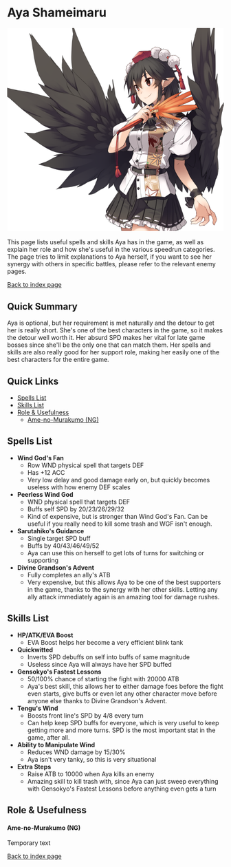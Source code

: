 # Aya Shameimaru

![](img/aya.png)

This page lists useful spells and skills Aya has in the game, as well as explain her role and how she's useful in the various speedrun categories. The page tries to limit explanations to Aya herself, if you want to see her synergy with others in specific battles, please refer to the relevant enemy pages.

[Back to index page](../index.md)

## Quick Summary

Aya is optional, but her requirement is met naturally and the detour to get her is really short. She's one of the best characters in the game, so it makes the detour well worth it. Her absurd SPD makes her vital for late game bosses since she'll be the only one that can match them. Her spells and skills are also really good for her support role, making her easily one of the best characters for the entire game.

## Quick Links
* [Spells List](#spells)
* [Skills List](#skills)
* [Role & Usefulness](#useful)
	* [Ame-no-Murakumo (NG)](#ng-murakumo)

## <a id="spells"></a>Spells List

* **Wind God's Fan**
	* Row WND physical spell that targets DEF
	* Has +12 ACC
	* Very low delay and good damage early on, but quickly becomes useless with how enemy DEF scales
* **Peerless Wind God**
	* WND physical spell that targets DEF
	* Buffs self SPD by 20/23/26/29/32
	* Kind of expensive, but is stronger than Wind God's Fan. Can be useful if you really need to kill some trash and WGF isn't enough.
* **Sarutahiko's Guidance**
	* Single target SPD buff
	* Buffs by 40/43/46/49/52
	* Aya can use this on herself to get lots of turns for switching or supporting
* **Divine Grandson's Advent**
	* Fully completes an ally's ATB
	* Very expensive, but this allows Aya to be one of the best supporters in the game, thanks to the synergy with her other skills. Letting any ally attack immediately again is an amazing tool for damage rushes.

## <a id="skills"></a>Skills List

* **HP/ATK/EVA Boost**
	* EVA Boost helps her become a very efficient blink tank
* **Quickwitted**
	* Inverts SPD debuffs on self into buffs of same magnitude
	* Useless since Aya will always have her SPD buffed
* **Gensokyo's Fastest Lessons**
	* 50/100% chance of starting the fight with 20000 ATB
	* Aya's best skill, this allows her to either damage foes before the fight even starts, give buffs or even let any other character move before anyone else thanks to Divine Grandson's Advent.
* **Tengu's Wind**
	* Boosts front line's SPD by 4/8 every turn
	* Can help keep SPD buffs for everyone, which is very useful to keep getting more and more turns. SPD is the most important stat in the game, after all.
* **Ability to Manipulate Wind**
	* Reduces WND damage by 15/30%
	* Aya isn't very tanky, so this is very situational
* **Extra Steps**
	* Raise ATB to 10000 when Aya kills an enemy
	* Amazing skill to kill trash with, since Aya can just sweep everything with Gensokyo's Fastest Lessons before anything even gets a turn

## <a id="useful"></a>Role & Usefulness

#### <a id="ng-murakumo"></a>Ame-no-Murakumo (NG)

Temporary text

[Back to index page](../index.md)
